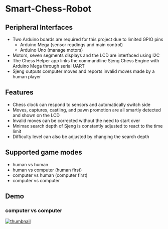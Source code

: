 # Smart-Chess-Robot
## Peripheral Interfaces
- Two Arduino boards are required for this project due to limited GPIO pins  
  - Arduino Mega (sensor readings and main control)  
  - Arduino Uno (manage motors)  
- Motors, seven segments displays and the LCD are interfaced using I2C  
- The Chess Helper app links the commandline Sjeng Chess Engine with Arduino Mega through serial UART  
- Sjeng outputs computer moves and reports invalid moves made by a human player   
## Features
- Chess clock can respond to sensors and automatically switch side  
- Moves, captures, castling, and pawn promotion are all smartly detected and shown on the LCD 
- Invalid moves can be corrected without the need to start over  
- Mnimax search depth of Sjeng is constantly adjusted to react to the time limit  
- Difficulty level can also be adjusted by changing the search depth  
## Supported game modes
- human vs human  
- human vs computer (human first)  
- computer vs human (computer first)  
- computer vs computer  
## Demo
### computer vs computer  
[![thumbnail](https://img.youtube.com/vi/QaSgTOTe4k4/0.jpg)](https://www.youtube.com/watch?v=QaSgTOTe4k4 "Smart Chess Robot Demo")
